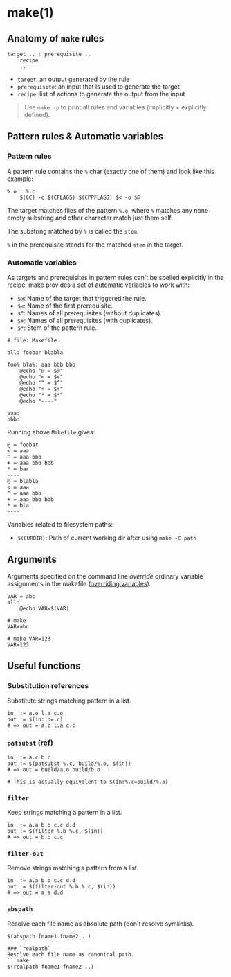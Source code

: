 # make(1)

## Anatomy of `make` rules
```make
target .. : prerequisite ..
	recipe
	..
```

- `target`: an output generated by the rule
- `prerequisite`: an input that is used to generate the target
- `recipe`: list of actions to generate the output from the input

> Use `make -p` to print all rules and variables (implicitly + explicitly defined).

## Pattern rules & Automatic variables
### Pattern rules
A pattern rule contains the `%` char (exactly one of them) and look like this example:
```make
%.o : %.c
	$(CC) -c $(CFLAGS) $(CPPFLAGS) $< -o $@
```
The target matches files of the pattern `%.o`, where `%` matches any none-empty
substring and other character match just them self.

The substring matched by `%` is called the `stem`.

`%` in the prerequisite stands for the matched `stem` in the target.

### Automatic variables
As targets and prerequisites in pattern rules can't be spelled explicitly in
the recipe, make provides a set of automatic variables to work with:
- `$@`: Name of the target that triggered the rule.
- `$<`: Name of the first prerequisite.
- `$^`: Names of all prerequisites (without duplicates).
- `$+`: Names of all prerequisites (with duplicates).
- `$*`: Stem of the pattern rule.

```make
# file: Makefile

all: foobar blabla

foo% bla%: aaa bbb bbb
	@echo "@ = $@"
	@echo "< = $<"
	@echo "^ = $^"
	@echo "+ = $+"
	@echo "* = $*"
	@echo "----"

aaa:
bbb:
```

Running above `Makefile` gives:
```text
@ = foobar
< = aaa
^ = aaa bbb
+ = aaa bbb bbb
* = bar
----
@ = blabla
< = aaa
^ = aaa bbb
+ = aaa bbb bbb
* = bla
----
```

Variables related to filesystem paths:
- `$(CURDIR)`: Path of current working dir after using `make -C path`

## Arguments

Arguments specified on the command line *override* ordinary variable
assignments in the makefile ([overriding variables][make-var-override]).

```make
VAR = abc
all:
	@echo VAR=$(VAR)
```

```text
# make
VAR=abc

# make VAR=123
VAR=123
```

## Useful functions

### Substitution references
Substitute strings matching pattern in a list.
```make
in  := a.o l.a c.o
out := $(in:.o=.c)
# => out = a.c l.a c.c
```

### `patsubst` ([ref][make-patsubst])
```make
in  := a.c b.c
out := $(patsubst %.c, build/%.o, $(in))
# => out = build/a.o build/b.o

# This is actually equivalent to $(in:%.c=build/%.o)
```

### `filter`
Keep strings matching a pattern in a list.
```make
in  := a.a b.b c.c d.d
out := $(filter %.b %.c, $(in))
# => out = b.b c.c
```

### `filter-out`
Remove strings matching a pattern from a list.
```make
in  := a.a b.b c.c d.d
out := $(filter-out %.b %.c, $(in))
# => out = a.a d.d
```

### `abspath`
Resolve each file name as absolute path (don't resolve symlinks).
```make
$(abspath fname1 fname2 ..)

### `realpath`
Resolve each file name as canonical path.
```make
$(realpath fname1 fname2 ..)
```

[make-var-override]: https://www.gnu.org/software/make/manual/html_node/Overriding.html
[make-patsubst]: https://www.gnu.org/software/make/manual/html_node/Text-Functions.html#index-patsubst-1
